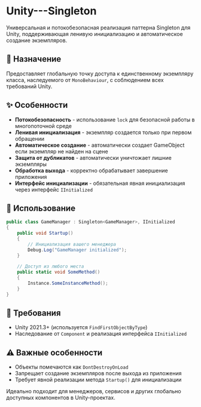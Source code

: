 # Unity---Singleton

Универсальная и потокобезопасная реализация паттерна Singleton для Unity, поддерживающая ленивую инициализацию и автоматическое создание экземпляров.

## 🎯 Назначение

Предоставляет глобальную точку доступа к единственному экземпляру класса, наследуемого от `MonoBehaviour`, с соблюдением всех требований Unity.

## ✨ Особенности

- **Потокобезопасность** - использование `lock` для безопасной работы в многопоточной среде
- **Ленивая инициализация** - экземпляр создается только при первом обращении
- **Автоматическое создание** - автоматически создает GameObject если экземпляр не найден на сцене
- **Защита от дубликатов** - автоматически уничтожает лишние экземпляры
- **Обработка выхода** - корректно обрабатывает завершение приложения
- **Интерфейс инициализации** - обязательная явная инициализация через интерфейс `IInitialized`

## 🚀 Использование

```csharp
public class GameManager : Singleton<GameManager>, IInitialized
{
    public void Startup()
    {
        // Инициализация вашего менеджера
        Debug.Log("GameManager initialized");
    }
    
    // Доступ из любого места
    public static void SomeMethod()
    {
        Instance.SomeInstanceMethod();
    }
}
```

## 📝 Требования

- Unity 2021.3+ (используется `FindFirstObjectByType`)
- Наследование от `Component` и реализация интерфейса `IInitialized`

## ⚠️ Важные особенности

- Объекты помечаются как `DontDestroyOnLoad`
- Запрещает создание экземпляров после выхода из приложения
- Требует явной реализации метода `Startup()` для инициализации

Идеально подходит для менеджеров, сервисов и других глобально доступных компонентов в Unity-проектах.
